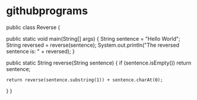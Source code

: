 # githubprograms 
public class Reverse {

  public static void main(String[] args) {
    String sentence = "Hello World";
    String reversed = reverse(sentence);
    System.out.println("The reversed sentence is: " + reversed);
  }

  public static String reverse(String sentence) {
    if (sentence.isEmpty())
      return sentence;

    return reverse(sentence.substring(1)) + sentence.charAt(0);
  }
}